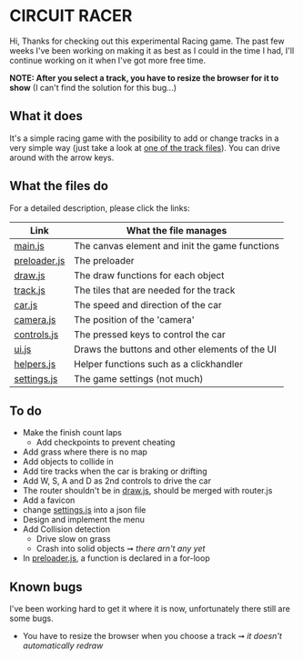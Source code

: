 # CIRCUIT RACER
Hi, Thanks for checking out this experimental Racing game. The past few weeks 
I've been working on making it as best as I could in the time I had, I'll
continue working on it when I've got more free time.

**NOTE: After you select a track, you have to resize the browser for it to show** 
(I can't find the solution for this bug...)


## What it does
It's a simple racing game with the posibility to add or change tracks in a 
very simple way (just take a look at [one of the track files][11]).
You can drive around with the arrow keys.


## What the files do
For a detailed description, please click the links:

| Link              | What the file manages                            |
| ----------------- | ------------------------------------------------ |
| [main.js][1]      | The canvas element and init the game functions   |
| [preloader.js][2] | The preloader                                    |
| [draw.js][3]      | The draw functions for each object               |
| [track.js][4]     | The tiles that are needed for the track          |
| [car.js][5]       | The speed and direction of the car               |
| [camera.js][6]    | The position of the 'camera'                     |
| [controls.js][7]  | The pressed keys to control the car              |
| [ui.js][8]        | Draws the buttons and other elements of the UI   |
| [helpers.js][9]   | Helper functions such as a clickhandler          |
| [settings.js][10] | The game settings (not much)                     |


## To do
* Make the finish count laps
  * Add checkpoints to prevent cheating
* Add grass where there is no map
* Add objects to collide in
* Add tire tracks when the car is braking or drifting
* Add W, S, A and D as 2nd controls to drive the car
* The router shouldn't be in [draw.js][3], should be merged with router.js
* Add a favicon
* change [settings.js][10] into a json file
* Design and implement the menu
* Add Collision detection
  * Drive slow on grass
  * Crash into solid objects ➞ *there arn't any yet*
* In [preloader.js][2], a function is declared in a for-loop


## Known bugs
I've been working hard to get it where it is now, unfortunately there still are some bugs.

* You have to resize the browser when you choose a track ➞ *it doesn't automatically redraw*

[1]:  https://github.com/Ronald-Baars/racer/blob/develop/public/static/js/main.js
[2]:  https://github.com/Ronald-Baars/racer/blob/develop/public/static/js/preloader.js
[3]:  https://github.com/Ronald-Baars/racer/blob/develop/public/static/js/draw.js
[4]:  https://github.com/Ronald-Baars/racer/blob/develop/public/static/js/track.js
[5]:  https://github.com/Ronald-Baars/racer/blob/develop/public/static/js/car.js
[6]:  https://github.com/Ronald-Baars/racer/blob/develop/public/static/js/camera.js
[7]:  https://github.com/Ronald-Baars/racer/blob/develop/public/static/js/controls.js
[8]:  https://github.com/Ronald-Baars/racer/blob/develop/public/static/js/ui.js
[9]:  https://github.com/Ronald-Baars/racer/blob/develop/public/static/js/helpers.js
[10]: https://github.com/Ronald-Baars/racer/blob/develop/public/static/js/helpers.js

[11]: https://github.com/Ronald-Baars/racer/tree/develop/public/static/json/tracks